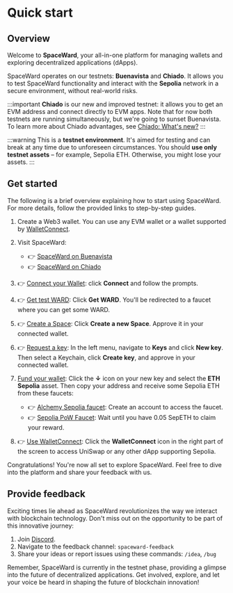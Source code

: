 ﻿---
sidebar_position: 2
---

# Quick start

## Overview

Welcome to **SpaceWard**, your all-in-one platform for managing wallets and exploring decentralized applications (dApps).

SpaceWard operates on our testnets: **Buenavista** and **Chiado**. It allows you to test SpaceWard functionality and interact with the **Sepolia** network in a secure environment, without real-world risks.

:::important
**Chiado** is our new and improved testnet: it allows you to get an EVM address and connect directly to EVM apps. Note that for now both testnets are running simultaneously, but we're going to sunset Buenavista. To learn more about Chiado advantages, see [Chiado: What's new?](https://docs.wardenprotocol.org/operate-a-node/chiado-testnet/whats-new)
:::

:::warning
This is a **testnet environment**. It's aimed for testing and can break at any time due to unforeseen circumstances. You should **use only testnet assets** – for example, Sepolia ETH. Otherwise, you might lose your assets.
:::

## Get started

The following is a brief overview explaining how to start using SpaceWard. For more details, follow the provided links to step-by-step guides.

1. Create a Web3 wallet. You can use any EVM wallet or a wallet supported by [WalletConnect](https://walletconnect.network).

2. Visit SpaceWard:

   - 👉 [SpaceWard on Buenavista](https://spaceward.buenavista.wardenprotocol.org/)
   - 👉 [SpaceWard on Chiado](https://spaceward.chiado.wardenprotocol.org/)

3. 👉 [Connect your Wallet](connect-your-wallet): click **Connect** and follow the prompts.

4. 👉 [Get test WARD](get-test-ward): Click **Get WARD**. You'll be redirected to a faucet where you can get some WARD.

5. 👉 [Create a Space](manage-spaces): Click **Create a new Space**. Approve it in your connected wallet.

6. 👉 [Request a key](manage-keys#request-a-key): In the left menu, navigate to **Keys** and click **New key**. Then select a Keychain, click **Create key**, and approve in your connected wallet.

7. [Fund your wallet](manage-assets#receive-assets): Click the **↓** icon on your new key and select the **ETH Sepolia** asset. Then copy your address and receive some Sepolia ETH from these faucets:

   - 👉 [Alchemy Sepolia faucet](https://www.alchemy.com/faucets/ethereum-sepolia): Create an account to access the faucet.
   - 👉 [Sepolia PoW Faucet](https://sepolia-faucet.pk910.de/): Wait until you have 0.05 SepETH to claim your reward.

8. 👉 [Use WalletConnect](use-dapps#use-walletconnect): Click the **WalletConnect** icon in the right part of the screen to access UniSwap or any other dApp supporting Sepolia.

Congratulations! You're now all set to explore SpaceWard. Feel free to dive into the platform and share your feedback with us.

## Provide feedback

Exciting times lie ahead as SpaceWard revolutionizes the way we interact with blockchain technology. Don't miss out on the opportunity to be part of this innovative journey:

1. Join [Discord](https://discord.gg/wardenprotocol).
2. Navigate to the feedback channel: `spaceward-feedback`
3. Share your ideas or report issues using these commands: `/idea`, `/bug`

Remember, SpaceWard is currently in the testnet phase, providing a glimpse into the future of decentralized applications. Get involved, explore, and let your voice be heard in shaping the future of blockchain innovation!